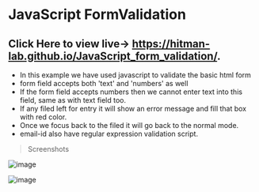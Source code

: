 # JavaScript FormValidation

## Click Here to view live->  https://hitman-lab.github.io/JavaScript_form_validation/.


* In this example we have used javascript to validate the basic html form  <br>
* form field accepts both 'text' and 'numbers' as well <br>
* If the form field accepts numbers then we cannot enter text into this field, same as with text field too. <br>
* If any filed left for entry it will show an error message and fill that box with red color. <br>
* Once we focus back to the filed it will go back to the normal mode. <br>
* email-id also have regular expression validation script.

> Screenshots

![image](https://user-images.githubusercontent.com/52199294/62980309-d492fd80-be43-11e9-8064-6398a1038933.png)


![image](https://user-images.githubusercontent.com/52199294/62980382-0a37e680-be44-11e9-91a2-f82cabe5b180.png)
